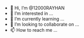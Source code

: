 - 👋 Hi, I’m @12000RAYHAN
- 👀 I’m interested in ...
- 🌱 I’m currently learning ...
- 💞️ I’m looking to collaborate on ...
- 📫 How to reach me ...

<!---
12000RAYHAN/12000RAYHAN is a ✨ special ✨ repository because its `README.md` (this file) appears on your GitHub profile.
You can click the Preview link to take a look at your changes.
--->
